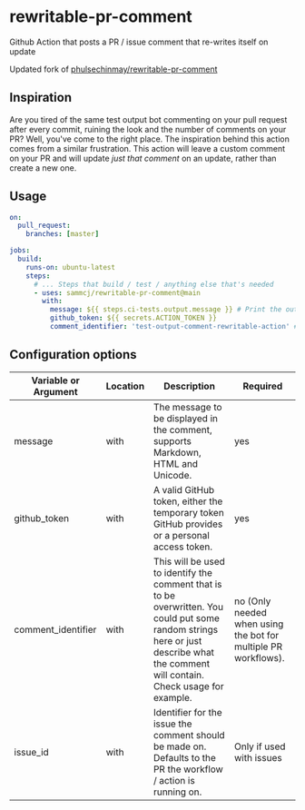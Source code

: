 # rewritable-pr-comment

Github Action that posts a PR / issue comment that re-writes itself on update

Updated fork of [phulsechinmay/rewritable-pr-comment](https://github.com/phulsechinmay/rewritable-pr-comment)

## Inspiration

Are you tired of the same test output bot commenting on your pull request after every commit, ruining the look and the number of comments on your PR? Well, you've come to the right place. The inspiration behind this action comes from a similar frustration. This action will leave a custom comment on your PR and will update _just that comment_ on an update, rather than create a new one.

## Usage

```yaml
on:
  pull_request:
    branches: [master]

jobs:
  build:
    runs-on: ubuntu-latest
    steps:
      # ... Steps that build / test / anything else that's needed
      - uses: sammcj/rewritable-pr-comment@main
        with:
          message: ${{ steps.ci-tests.output.message }} # Print the output message from a step that tests something
          github_token: ${{ secrets.ACTION_TOKEN }}
          comment_identifier: 'test-output-comment-rewritable-action' # Put some identifier here that will be unique among comments in the PR
```

## Configuration options

| Variable or Argument | Location | Description                                                                                                                                                                          | Required                                                       |
| -------------------- | -------- | ------------------------------------------------------------------------------------------------------------------------------------------------------------------------------------ | -------------------------------------------------------------- |
| message              | with     | The message to be displayed in the comment, supports Markdown, HTML and Unicode.                                                                                                     | yes                                                            |
| github_token         | with     | A valid GitHub token, either the temporary token GitHub provides or a personal access token.                                                                                         | yes                                                            |
| comment_identifier   | with     | This will be used to identify the comment that is to be overwritten. You could put some random strings here or just describe what the comment will contain. Check usage for example. | no (Only needed when using the bot for multiple PR workflows). |
| issue_id             | with     | Identifier for the issue the comment should be made on. Defaults to the PR the workflow / action is running on.                                                                      | Only if used with issues                                       |
